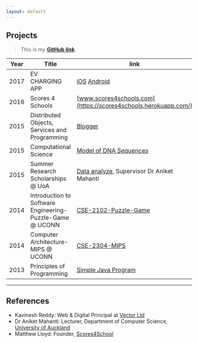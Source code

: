 ```yaml
---
layout: default
---
```


## Projects

>This is *my* **[GitHub *link*](https://github.com/hche608)**.

Year | Title | link
-----|-------|--------
2017 | EV CHARGING APP  | [iOS](https://itunes.apple.com/us/app/vector-ev-charging/id1165218465?mt=8&uo=4)  [Android](https://play.google.com/store/apps/details?id=com.vector.evcharge&hl=en)
2016 | Scores 4 Schools  | [www.scores4schools.com](https://scores4schools.herokuapp.com/)
2015 | Distributed Objects, Services and Programming | [Blogger](https://github.com/hche608/CS-335-A2)
2015 | Computational Science | [Model of DNA Sequences](https://github.com/hche608/CS-369)
2015 | Summer Research Scholarships @ UoA | [Data analyze](#), Supervisor Dr Aniket Mahanti
2014 | Introduction to Software Engineering-Puzzle-Game @ UCONN | [CSE-2102-Puzzle-Game](https://github.com/hche608/CSE-2102-Puzzle-Game)
2014 | Computer Architecture-MIPS @ UCONN | [CSE-2304-MIPS](https://github.com/hche608/CSE-2304)
2013 | Principles of Programming | [Simple Java Program](https://github.com/hche608/CS-101)

---

## References

* Kavinesh Reddy: Web & Digital Principal at [Vector Ltd](https://www.vector.co.nz/)
* Dr Aniket Mahanti: Lecturer, Department of Computer Science, [University of Auckland](https://www.auckland.ac.nz/en.html)
* Matthew Lloyd: Founder, [Scores4School](https://www.scores4schools.com)
